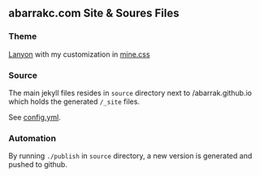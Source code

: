 ## abarrakc.com Site & Soures Files

### Theme
[Lanyon](http://lanyon.getpoole.com/) with my customization in [mine.css](http://)
   

### Source
The main jekyll files resides in `source` directory next to /abarrak.github.io which holds the generated `/_site` files.

See [config.yml](). 

### Automation
By running `./publish` in `source` directory, a new version is generated and pushed to github.
